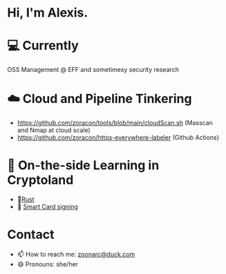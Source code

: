 # Hi, I'm Alexis.

# 💻 Currently
OSS Management @ EFF and sometimesy security research

# ☁️ Cloud and Pipeline Tinkering
- https://github.com/zoracon/tools/blob/main/cloudScan.sh (Masscan and Nmap at cloud scale)
- https://github.com/zoracon/https-everywhere-labeler (Github Actions)

# :key: On-the-side Learning in Cryptoland
- 🦀[Rust](https://github.com/zoracon/rust-crypto)
- :lock_with_ink_pen: [Smart Card signing](https://github.com/zoracon/tools/blob/main/smartcard_signing.sh)

# Contact
- 📫 How to reach me: zoonarc@duck.com
- 😄 Pronouns: she/her
